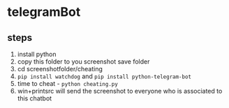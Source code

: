 # telegramBot

## steps
1. install python
2. copy this folder to you screenshot save folder
3. cd screenshotfolder/cheating
4. ```pip install watchdog```   and  ```pip install python-telegram-bot```
5. time to cheat - ```python cheating.py```
6. win+printsrc will send the screenshot to everyone who is associated to this chatbot
